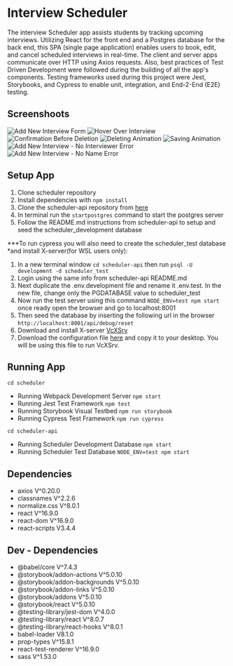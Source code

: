 # Interview Scheduler

The interview Scheduler app assists students by tracking upcoming interviews. Utilizing React for the front end and a Postgres database for the back end, this SPA (single page application) enables users to book, edit, and cancel scheduled interviews in real-time. The client and server apps communicate over HTTP using Axios requests. Also, best practices of Test Driven Development were followed during the building of all the app's components. Testing frameworks used during this project were Jest, Storybooks, and Cypress to enable unit, integration, and End-2-End (E2E) testing.

## Screenshoots

![Add New Interview Form](https://user-images.githubusercontent.com/107829745/229013526-10121cf7-ce8d-4f08-8255-70b9a83b4e83.JPG)
![Hover Over Interview](https://user-images.githubusercontent.com/107829745/229013518-6a9df0a4-70d2-4acf-8648-d3ff267908b4.JPG)
![Confirmation Before Deletion](https://user-images.githubusercontent.com/107829745/229013516-e6a7a0cd-e7ae-4798-98cf-9fb7988df60f.JPG)
![Deleting Animation](https://user-images.githubusercontent.com/107829745/229013517-775f4b61-e6c1-4e48-929d-b16497ca9c13.JPG)
![Saving Animation](https://user-images.githubusercontent.com/107829745/229013519-ba5bd64c-8b5d-4c07-b990-0027f6b2d8d9.JPG)
![Add New Interview - No Interviewer Error](https://user-images.githubusercontent.com/107829745/229013523-6d63bed3-8c26-4a6c-a0b9-5018a4e0648b.JPG)
![Add New Interview - No Name Error](https://user-images.githubusercontent.com/107829745/229013525-d62bccf6-d470-40f6-b2d5-d229790893d5.JPG)

## Setup App

1. Clone scheduler repository
2. Install dependencies with `npm install`
3. Clone the scheduler-api repository from [here](https://github.com/lighthouse-labs/scheduler-api)
4. In terminal run the `startpostgres` command to start the postgres server
5. Follow the README.md instructions from scheduler-api to setup and seed the scheduler_development database

***To run cypress you will also need to create the scheduler_test database *and install X-server(for WSL users only):
1. In a new terminal window `cd scheduler-api` then run `psql -U development -d scheduler_test`
2. Login using the same info from scheduler-api README.md
3. Next duplicate the .env.development file and rename it .env.test. In the new file, change only the PGDATABASE value to scheduler_test
4. Now run the test server using this command `NODE_ENV=test npm start` once ready open the browser and go to localhost:8001
5. Then seed the database by inserting the following url in the browser `http://localhost:8001/api/debug/reset`
6. Download and install X-server [VcXSrv](https://sourceforge.net/projects/vcxsrv/)
7. Download the configuration file [here](https://drive.google.com/file/d/1xfaeGpQcF9sPAIUTMtFdAhUUryNDQ1tl/view) and copy it to your desktop. You will be using this file to run VcXSrv.

## Running App

`cd scheduler` 
- Running Webpack Development Server `npm start`
- Running Jest Test Framework `npm test`
- Running Storybook Visual Testbed `npm run storybook`
- Running Cypress Test Framework `npm run cypress`

`cd scheduler-api` 
- Running Scheduler Development Database `npm start`
- Running Scheduler Test Database `NODE_ENV=test npm start`

## Dependencies
- axios V^0.20.0
- classnames V^2.2.6
- normalize.css V^8.0.1
- react V^16.9.0
- react-dom V^16.9.0
- react-scripts V3.4.4

## Dev - Dependencies
- @babel/core V^7.4.3
- @storybook/addon-actions V^5.0.10
- @storybook/addon-backgrounds V^5.0.10
- @storybook/addon-links V^5.0.10
- @storybook/addons V^5.0.10
- @storybook/react V^5.0.10
- @testing-library/jest-dom V^4.0.0
- @testing-library/react V^8.0.7
- @testing-library/react-hooks V^8.0.1
- babel-loader V8.1.0
- prop-types V^15.8.1
- react-test-renderer V^16.9.0
- sass V^1.53.0
